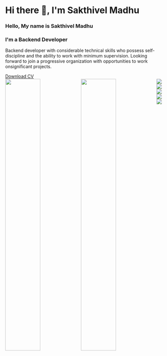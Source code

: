 
# Hi there 👋, I'm Sakthivel Madhu

<section class="home active section" id="home" id="nav-menu">
    <div class="container">
        <div class="row">
            <div class="home-info padd-15">
                <h3 class="hello" id="user-detail-name">Hello, My name is <span class="name">Sakthivel Madhu</span></h3>
                <h3 class="my-profession">I'm a <span class="typing">Backend Developer</span></h3>
                <p id="user-detail-intro">Backend developer with considerable
                    technical skills who possess self-discipline
                    and the ability to work with minimum
                    supervision. Looking forward to join a
                    progressive organization with opportunities
                    to work onsignificant projects.</p>
                <a href="Sakthivel_Madhu_Resume.pdf" download class="btn" class="nav-line resume">Download CV</a>
            </div> 
            <div class="home-img padd-15">
                <img src="images/SakthivelMadhu.jpg" alt="">
            </div>
        </div>
    </div>
</section>

<img align="left" width="47%" src="https://github-readme-stats.vercel.app/api?username=SakthivelMadhu&show_icons=true&theme=radica" />



<img align="left" width="47%" src="https://github-readme-stats.vercel.app/api/top-langs/?username=SakthivelMadhu&langs_count=8" />

<img align="left"  src="https://img.shields.io/badge/javascript-%23323330.svg?style=for-the-badge&logo=javascript&logoColor=%23F7DF1E" />


<img align="left"  src="https://img.shields.io/badge/java-%23ED8B00.svg?style=for-the-badge&logo=java&logoColor=white" />


<img align="left"  src="https://img.shields.io/badge/html5-%23E34F26.svg?style=for-the-badge&logo=html5&logoColor=white" />


<img align="left"  src="https://img.shields.io/badge/css3-%231572B6.svg?style=for-the-badge&logo=css3&logoColor=white" />


<img align="left"  src="https://img.shields.io/badge/python-3670A0?style=for-the-badge&logo=python&logoColor=ffdd54" />
